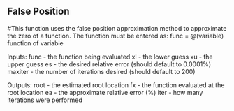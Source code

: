 ## False Position

#This function uses the false position approximation method to approximate the zero of a function. The function must be entered as:
func = @(variable) function of variable

Inputs:
func - the function being evaluated
xl - the lower guess
xu - the upper guess
es - the desired relative error (should default to 0.0001%)
maxiter - the number of iterations desired (should default to 200)

Outputs:
root - the estimated root location
fx - the function evaluated at the root location
ea - the approximate relative error (%)
iter - how many iterations were performed



